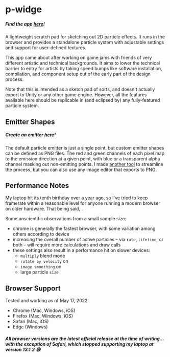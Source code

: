 # p-widge

##### Find the app [here](https://georgelee.space/p-widge/build)! 

A lightweight scratch pad for sketching out 2D particle effects. It runs in the browser and provides a standalone particle system with adjustable settings and support for user-defined textures. 

This app came about after working on game jams with friends of very different artistic and technical backgrounds. It aims to lower the technical barrier to entry for artists by taking speed bumps like software installation, compilation, and component setup out of the early part of the design process.

Note that this is intended as a sketch pad of sorts, and doesn't actually export to Unity or any other game engine. However, all the features available here should be replicable in (and eclipsed by) any fully-featured particle system.

## Emitter Shapes

##### Create an emitter [here](https://georgelee.space/build)! 

The default particle emitter is just a single point, but custom emitter shapes can be defined as PNG files. The red and green channels of each pixel map to the emission direction at a given point, with blue or a transparent alpha channel masking out non-emitting points. I made [another tool](https://github.com/georgeolee/map-e) to streamline the process, but you can also use any image editor that exports to PNG.

## Performance Notes

My laptop hit its tenth birthday over a year ago, so I've tried to keep framerate within a reasonable level for anyone running a modern browser on older hardware. That being said, .

Some unscientific observations from a small sample size:

- chrome is generally the fastest browser, with some variation among others according to device
- increasing the overall number of active particles – via `rate`, `lifetime`, or both – will require more calculations and draw calls
- these settings also result in a performance hit on slower devices:
  - `multiply` blend mode
  - `rotate by velocity` on
  - `image smoothing` on
  - large particle `size`

## Browser Support

Tested and working as of May 17, 2022:
- Chrome (Mac, Windows, iOS)
- Firefox (Mac, Windows, iOS)
- Safari (Mac, iOS)
- Edge (Windows)

##### *All browser versions are the latest official release at the time of writing... with the exception of Safari, which stopped supporting my laptop at version 13.1.2 :sweat_smile:*